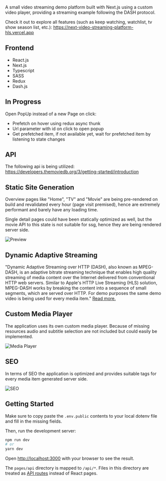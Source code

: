 A small video streaming demo platform built with Next.js using a custom video player, providing a streaming example following the DASH protocol.

Check it out to explore all features (such as keep watching, watchlist, tv show season list, etc.): https://next-video-streaming-platform-hls.vercel.app

## Frontend
- React.js
- Next.js
- Typescript
- SASS
- Redux
- Dash.js

## In Progress
Open PopUp instead of a new Page on click:

- Prefetch on hover using redux async thunk
- Url parameter with id on click to open popup
- Get prefetched item, if not available yet, wait for prefetched item by listening to state changes


## API
The following api is being utilized: https://developers.themoviedb.org/3/getting-started/introduction

## Static Site Generation
Overview pages like "Home", "TV" and "Movie" are being pre-rendered on build and revalidated every hour (page visit premised), hence are extremely performant and barely have any loading time. 

Single detail pages could have been statically optimized as well, but the movie API to this state is not suitable for ssg, hence they are being rendered server side. 

![Preview](https://github.com/timfuhrmann/next-video-streaming-platform-hls/blob/develop/public/readme-preview.png)

## Dynamic Adaptive Streaming
"Dynamic Adaptive Streaming over HTTP (DASH), also known as MPEG-DASH, is an adaptive bitrate streaming technique that enables high quality streaming of media content over the Internet delivered from conventional HTTP web servers. Similar to Apple's HTTP Live Streaming (HLS) solution, MPEG-DASH works by breaking the content into a sequence of small segments, which are served over HTTP.
For demo purposes the same demo video is being used for every media item." [Read more.](https://en.wikipedia.org/wiki/Dynamic_Adaptive_Streaming_over_HTTP)

## Custom Media Player
The application uses its own custom media player. Because of missing resources audio and subtitle selection are not included but could easily be implemented.

![Media Player](https://github.com/timfuhrmann/next-video-streaming-platform-hls/blob/develop/public/readme-media-player.png)

## SEO
In terms of SEO the application is optimized and provides suitable tags for every media item generated server side.

![SEO](https://github.com/timfuhrmann/next-video-streaming-platform-hls/blob/develop/public/readme-seo-demo.png)

## Getting Started

Make sure to copy paste the `.env.public` contents to your local dotenv file and fill in the missing fields.

Then, run the development server:

```bash
npm run dev
# or
yarn dev
```

Open [http://localhost:3000](http://localhost:3000) with your browser to see the result.

The `pages/api` directory is mapped to `/api/*`. Files in this directory are treated as [API routes](https://nextjs.org/docs/api-routes/introduction) instead of React pages.
